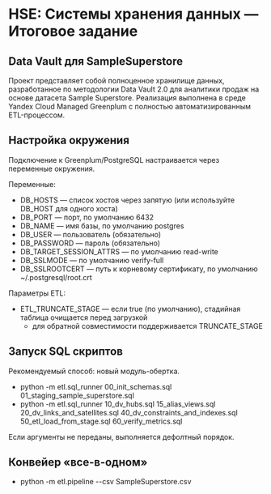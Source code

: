 # HSE: Системы хранения данных — Итоговое задание

## Data Vault для SampleSuperstore

Проект представляет собой полноценное хранилище данных, разработанное по методологии Data Vault 2.0 для аналитики продаж на основе датасета Sample Superstore. Реализация выполнена в среде Yandex Cloud Managed Greenplum с полностью автоматизированным ETL-процессом.


## Настройка окружения

Подключение к Greenplum/PostgreSQL настраивается через переменные окружения.

Переменные:
- DB_HOSTS — список хостов через запятую (или используйте DB_HOST для одного хоста)
- DB_PORT — порт, по умолчанию 6432
- DB_NAME — имя базы, по умолчанию postgres
- DB_USER — пользователь (обязательно)
- DB_PASSWORD — пароль (обязательно)
- DB_TARGET_SESSION_ATTRS — по умолчанию read-write
- DB_SSLMODE — по умолчанию verify-full
- DB_SSLROOTCERT — путь к корневому сертификату, по умолчанию ~/.postgresql/root.crt

Параметры ETL:
- ETL_TRUNCATE_STAGE — если true (по умолчанию), стадийная таблица очищается перед загрузкой
  - для обратной совместимости поддерживается TRUNCATE_STAGE

## Запуск SQL скриптов

Рекомендуемый способ: новый модуль-обертка.

- python -m etl.sql_runner 00_init_schemas.sql 01_staging_sample_superstore.sql
- python -m etl.sql_runner 10_dv_hubs.sql 15_alias_views.sql 20_dv_links_and_satellites.sql 40_dv_constraints_and_indexes.sql 50_etl_load_from_stage.sql 60_verify_metrics.sql

Если аргументы не переданы, выполняется дефолтный порядок.

## Конвейер «все-в-одном»

- python -m etl.pipeline --csv SampleSuperstore.csv
